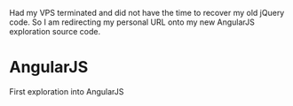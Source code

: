 Had my VPS terminated and did not have the time to recover my old jQuery code. 
So I am redirecting my personal URL onto my new AngularJS exploration source code.

AngularJS
=========
First exploration into AngularJS


